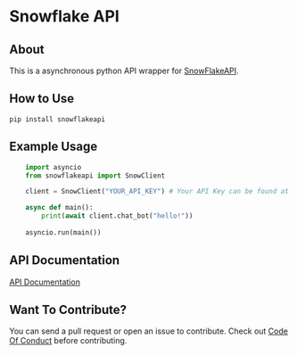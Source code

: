 # Snowflake API

## About

This is a asynchronous python  API wrapper for [SnowFlakeAPI](https://api.snowflakedev.org/). 

## How to Use

```shell
pip install snowflakeapi
```

## Example Usage
```python
    import asyncio
    from snowflakeapi import SnowClient

    client = SnowClient("YOUR_API_KEY") # Your API Key can be found at https://api.snowflakedev.org/dashboard (sign in w/ discord)

    async def main():
        print(await client.chat_bot("hello!"))
    
    asyncio.run(main())

 ```

## API Documentation

[API Documentation](https://www.youtube.com/watch?v=dQw4w9WgXcQ)


## Want To Contribute?

You can send a pull request or open an issue to contribute.
Check out [Code Of Conduct](CODE_OF_CONDUCT.md) before contributing.